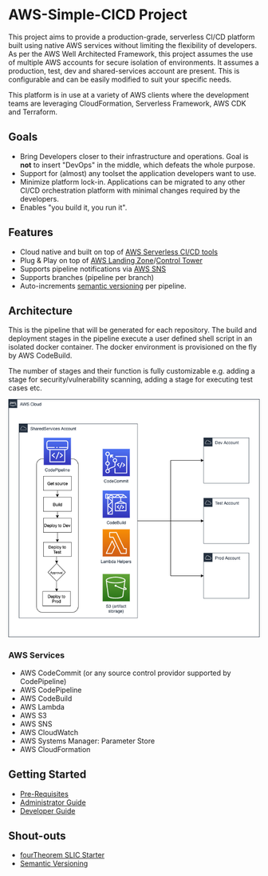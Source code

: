 # AWS-Simple-CICD Project

This project aims to provide a production-grade, serverless CI/CD platform built using native AWS services without limiting the flexibility of developers. As per the AWS Well Architected Framework, this project assumes the use of multiple AWS accounts for secure isolation of environments. It assumes a production, test, dev and shared-services account are present. This is configurable and can be easily modified to suit your specific needs.

This platform is in use at a variety of AWS clients where the development teams are leveraging CloudFormation, Serverless Framework, AWS CDK and Terraform.

## Goals

- Bring Developers closer to their infrastructure and operations. Goal is **not** to insert "DevOps" in the middle, which defeats the whole purpose.
- Support for (almost) any toolset the application developers want to use.
- Minimize platform lock-in. Applications can be migrated to any other CI/CD orchestration platform with minimal changes required by the developers.
- Enables "you build it, you run it".

## Features

- Cloud native and built on top of [AWS Serverless CI/CD tools](https://aws.amazon.com/serverless/developer-tools/)
- Plug & Play on top of [AWS Landing Zone](https://aws.amazon.com/solutions/implementations/aws-landing-zone/)/[Control Tower](https://aws.amazon.com/controltower/)
- Supports pipeline notifications via [AWS SNS](https://aws.amazon.com/sns/)
- Supports branches (pipeline per branch)
- Auto-increments [semantic versioning](https://www.semver.org) per pipeline.

## Architecture

This is the pipeline that will be generated for each repository. The build and deployment stages in the pipeline execute a user defined shell script in an isolated docker container. The docker environment is provisioned on the fly by AWS CodeBuild.

The number of stages and their function is fully customizable e.g. adding a stage for security/vulnerability scanning, adding a stage for executing test cases etc.

![Architecture](./architecture.png "CI/CD Architecture")

### AWS Services

- AWS CodeCommit (or any source control providor supported by CodePipeline)
- AWS CodePipeline
- AWS CodeBuild
- AWS Lambda
- AWS S3
- AWS SNS
- AWS CloudWatch
- AWS Systems Manager: Parameter Store
- AWS CloudFormation

## Getting Started

- [Pre-Requisites](docs/prereq.md)
- [Administrator Guide](docs/admin.md)
- [Developer Guide](docs/developer.md)

## Shout-outs

- [fourTheorem SLIC Starter](https://github.com/fourTheorem/slic-starter)
- [Semantic Versioning](https://semver.org)